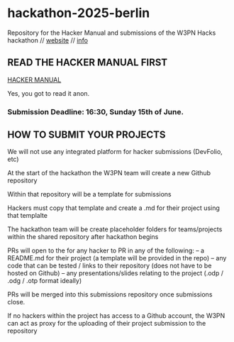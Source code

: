 # hackathon-2025-berlin
Repository for the Hacker Manual and submissions of the W3PN Hacks hackathon // [website](https://hackathon.web3privacy.info) // [info](https://hackathon.web3privacy.info/info)


## READ THE HACKER MANUAL FIRST

[HACKER MANUAL](https://github.com/web3privacy/hackathon-2025-berlin/blob/main/hacker-manual.md)

Yes, you got to read it anon.

### Submission Deadline: 16:30, Sunday 15th of June.


## HOW TO SUBMIT YOUR PROJECTS

We will not use any integrated platform for hacker submissions (DevFolio, etc)

At the start of the hackathon the W3PN team will create a new Github repository

Within that repository will be a template for submissions

Hackers must copy that template and create a .md for their project using that templalte

The hackathon team will be create placeholder folders for teams/projects within the shared repository after hackathon begins

PRs will open to the for any hacker to PR in any of the following:
 – a README.md for their project (a template will be provided in the repo)
 – any code that can be tested / links to their repository (does not have to be hosted on Github)
 – any presentations/slides relating to the project (.odp / .odg / .otp format ideally)

PRs will be merged into this submissions repository once submissions close.

If no hackers within the project has access to a Github account, the W3PN can act as proxy for the uploading of their project submission to the repository
